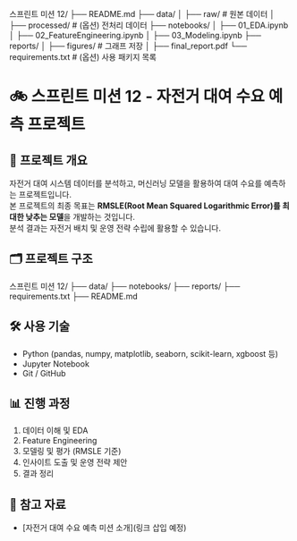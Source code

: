 스프린트 미션 12/
├── README.md
├── data/
│   ├── raw/         # 원본 데이터
│   ├── processed/   # (옵션) 전처리 데이터
├── notebooks/
│   ├── 01_EDA.ipynb
│   ├── 02_FeatureEngineering.ipynb
│   ├── 03_Modeling.ipynb
├── reports/
│   ├── figures/     # 그래프 저장
│   ├── final_report.pdf
└── requirements.txt # (옵션) 사용 패키지 목록


# 🚲 스프린트 미션 12 - 자전거 대여 수요 예측 프로젝트

## 📌 프로젝트 개요

자전거 대여 시스템 데이터를 분석하고, 머신러닝 모델을 활용하여 대여 수요를 예측하는 프로젝트입니다.  
본 프로젝트의 최종 목표는 **RMSLE(Root Mean Squared Logarithmic Error)를 최대한 낮추는 모델**을 개발하는 것입니다.  
분석 결과는 자전거 배치 및 운영 전략 수립에 활용할 수 있습니다.

## 🗂️ 프로젝트 구조

스프린트 미션 12/
├── data/
├── notebooks/
├── reports/
├── requirements.txt
├── README.md


## 🛠 사용 기술

- Python (pandas, numpy, matplotlib, seaborn, scikit-learn, xgboost 등)
- Jupyter Notebook
- Git / GitHub

## 📊 진행 과정

1. 데이터 이해 및 EDA
2. Feature Engineering
3. 모델링 및 평가 (RMSLE 기준)
4. 인사이트 도출 및 운영 전략 제안
5. 결과 정리

## 🔖 참고 자료

- [자전거 대여 수요 예측 미션 소개](링크 삽입 예정)
